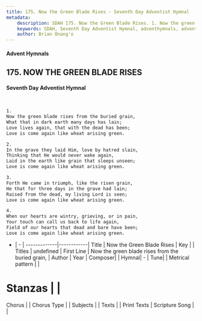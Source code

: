 ```yaml
---
title: 175. Now the Green Blade Rises - Seventh Day Adventist Hymnal
metadata:
    description: SDAH 175. Now the Green Blade Rises. 1. Now the green blade rises from the buried grain, What that in dark earth many days has lain; Love lives again, that with the dead has been; Love is come again like wheat arising green.
    keywords: SDAH, Seventh Day Adventist Hymnal, adventhymnals, advent hymnals, Now the Green Blade Rises, Now the green blade rises from the buried grain, 
    author: Brian Onang'o
---
```


#### Advent Hymnals
## 175. NOW THE GREEN BLADE RISES
#### Seventh Day Adventist Hymnal

```txt


1.
Now the green blade rises from the buried grain,
What that in dark earth many days has lain;
Love lives again, that with the dead has been;
Love is come again like wheat arising green.

2.
In the grave they laid Him, love by hatred slain,
Thinking that He would never wake again,
Laid in the earth like grain that sleeps unseen;
Love is come again like wheat arising green.

3.
Forth He came in triumph, like the risen grain,
He that for three days in the grave had lain;
Raised from the dead, my living Lord is seen;
Love is come again like wheat arising green.

4.
When our hearts are wintry, grieving, or in pain,
Your touch can call us back to life again,
Field of our hearts that dead and bare have been;
Love is come again like wheat arising green.


```

- |   -  |
-------------|------------|
Title | Now the Green Blade Rises |
Key |  |
Titles | undefined |
First Line | Now the green blade rises from the buried grain, |
Author | 
Year | 
Composer|  |
Hymnal|  - |
Tune|  |
Metrical pattern | |
# Stanzas |  |
Chorus |  |
Chorus Type |  |
Subjects |  |
Texts |  |
Print Texts | 
Scripture Song |  |
  
